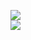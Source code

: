 [![](https://img.shields.io/badge/Made%20With-Github%20Spray-lightgrey.svg?style=for-the-badge&logo=github)](https://github.com/Annihil/github-spray#3044)  
[![](https://i.imgur.com/2DrTn0Z.gif)](https://github.com/Annihil/github-spray)